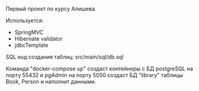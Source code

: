 Первый проект по курсу Алишева.

Используется:
- SpringMVC
- Hibernate validator 
- jdbcTemplate



SQL код создания таблиц:
src/main/sql/db.sql


Команда "docker-compose up" создаст контейнеры с БД postgreSQL на порту 55432 и pgAdmin на порту 5050
создаст БД "library" таблицы Book, Person и наполнит данными.

